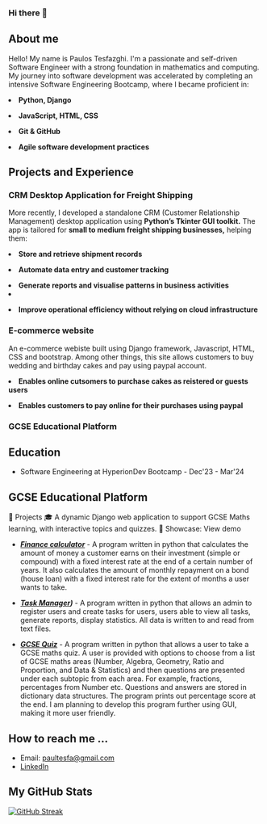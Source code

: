 ### Hi there 👋

<h2> About me </h2>

Hello! My name is Paulos Tesfazghi. I'm a passionate and self-driven Software Engineer with a strong foundation in mathematics and computing. My journey into software development was accelerated by completing an intensive Software Engineering Bootcamp, where I became proficient in:

**<li>Python, Django</li>**

**<li>JavaScript, HTML, CSS</li>**

**<li>Git & GitHub</li>**

**<li>Agile software development practices</li>**


<h2>Projects and Experience</h2>

<h3>CRM Desktop Application for Freight Shipping</h3>  

More recently, I developed a standalone CRM (Customer Relationship Management) desktop application using **Python’s Tkinter GUI toolkit.** The app is tailored for **small to medium freight shipping businesses,** helping them:

**<li>Store and retrieve shipment records</li>**

**<li>Automate data entry and customer tracking</li>**

**<li>Generate reports and visualise patterns in business activities<li>**

**<li>Improve operational efficiency without relying on cloud infrastructure</li>**

<h3>E-commerce website</h3>

An e-commerce webiste built using Django framework, Javascript, HTML, CSS and bootstrap. Among other things, this site allows customers to buy wedding and birthday
cakes and pay using paypal account. 

**<li>Enables online cutsomers to purchase cakes as reistered or guests users</li>**

**<li>Enables customers to pay online for their purchases using paypal</li>**





<h3>GCSE Educational Platform</h3>



<h2>Education</h2>

* Software Engineering at HyperionDev Bootcamp - Dec'23 - Mar'24

<h2>GCSE Educational Platform </h2>


🔨 Projects
🎓 
A dynamic Django web application to support GCSE Maths learning, with interactive topics and quizzes.
📸 Showcase: View demo

* ***[Finance calculator](https://github.com/pth2020/Bootcamp-Portfolio/blob/main/Capstone%20Project%201/finance_calculators.py)*** - A program written in python that calculates the amount of money a customer earns on their investment (simple or compound) 
  with a fixed interest rate at the end of a certain number of years. It also calculates the amount of monthly repayment on a bond (house loan) 
  with a fixed interest rate for the extent of months a user wants to take. 

* ***[Task Manager](https://github.com/pth2020/Bootcamp-Portfolio/blob/main/capstone_project2/task_manager.py))*** - A program written in python that allows an admin to register users and create tasks for users, users able to view all tasks,
  generate reports, display statistics. All data is written to and read from text files.

* ***[GCSE Quiz](https://github.com/pth2020/gcse_project/tree/master)*** - A program written in python that allows a user to take a GCSE maths quiz. A user is provided with options to choose from a list of GCSE maths areas (Number, Algebra, Geometry, Ratio and Proportion, and Data & Statistics) and then questions are presented under each subtopic from each area. For example, fractions, percentages from Number etc. Questions and answers are stored in dictionary data structures. The program prints out percentage score at the end. I am planning to develop this program further using GUI, making it more user friendly.
   
<h2>How to reach me ...</h2>

* Email: paultesfa@gmail.com
* [LinkedIn](https://www.linkedin.com/in/paulos-tesfazghi-59098318a/)
  

<h2>My GitHub Stats</h2>

[![GitHub Streak](http://github-readme-streak-stats.herokuapp.com?user=pth2020&theme=dark&background=000000)](https://git.io/streak-stats)

